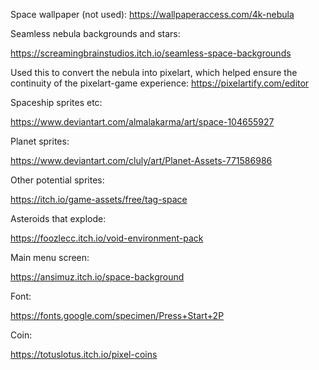 
Space wallpaper (not used):
https://wallpaperaccess.com/4k-nebula


Seamless nebula backgrounds and stars:

https://screamingbrainstudios.itch.io/seamless-space-backgrounds

Used this to convert the nebula into pixelart, which helped ensure the continuity of the pixelart-game experience:
https://pixelartify.com/editor


Spaceship sprites etc:

https://www.deviantart.com/almalakarma/art/space-104655927


Planet sprites:

https://www.deviantart.com/cluly/art/Planet-Assets-771586986


Other potential sprites:

https://itch.io/game-assets/free/tag-space


Asteroids that explode:

https://foozlecc.itch.io/void-environment-pack


Main menu screen:

https://ansimuz.itch.io/space-background


Font:

https://fonts.google.com/specimen/Press+Start+2P


Coin:

https://totuslotus.itch.io/pixel-coins
